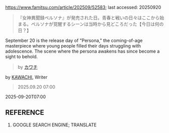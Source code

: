 https://www.famitsu.com/article/202509/52583; last accessed: 20250920

> 『女神異聞録ペルソナ』が発売された日。青春と戦いの日々はここから始まる。ペルソナが覚醒するシーンは当時から見どころだった【今日は何の日？】

September 20 is the release day of "Persona," the coming-of-age masterpiece where young people filled their days struggling with adolescence. The scene where the persona awakens has since become a sight to behold.

> by [カワチ](https://www.famitsu.com/author/26/page/1)

by [KAWACHI](https://www.famitsu.com/author/26/page/1), Writer

> 2025.09.20 07:00

2025-09-20T07:00

## REFERENCE

1) GOOGLE SEARCH ENGINE; TRANSLATE